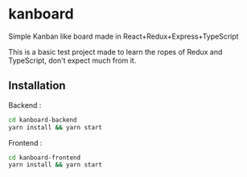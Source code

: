 # kanboard
Simple Kanban like board made in React+Redux+Express+TypeScript

This is a basic test project made to learn the ropes of Redux and TypeScript, don't expect much from it. 

## Installation

Backend :
```bash
cd kanboard-backend
yarn install && yarn start
```

Frontend :
```bash
cd kanboard-frontend
yarn install && yarn start
```
